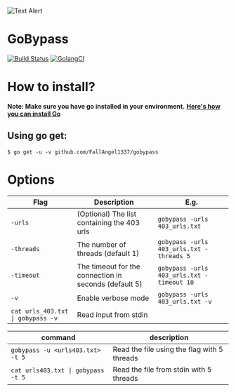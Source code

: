 
![Text Alert](https://vsoch.github.io/assets/images/posts/learning-go/gophercises_jumping.gif)

# GoBypass
[![Build Status](https://travis-ci.org/dwyl/esta.svg?branch=master)](https://travis-ci.org/dwyl/esta)
[![GolangCI](https://golangci.com/badges/github.com/moul/golang-repo-template.svg)](https://golangci.com/r/github.com/moul/golang-repo-template)


# How to install?
**Note: Make sure you have go installed in your environment.**
**[Here's how you can install Go](https://golang.org/doc/install)**

## Using go get:

`$ go get -u -v github.com/FallAngel1337/gobypass`


# Options
| Flag | Description | E.g. |
| ---- | ----------- | ---- |
| `-urls` | (Optional) The list containing the 403 urls | `gobypass -urls 403_urls.txt` |
| `-threads` | The number of threads (default 1) | `gobypass -urls 403_urls.txt -threads 5` |
| `-timeout` | The timeout for the connection in seconds (default 5) | `gobypass -urls 403_urls.txt -timeout 10` |
| `-v` |  Enable verbose mode | `gobypass -urls 403_urls.txt -v` |
| `cat urls_403.txt \| gobypass -v` | Read input from stdin |




| command | description|
| --- | --- |
| `gobypass -u <urls403.txt> -t 5 ` | Read the file using the flag with 5 threads|
| `cat urls403.txt \| gobypass -t 5` | Read the file from stdin with 5 threads|